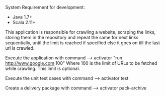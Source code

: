 System Requirement for development:
* Java 1.7+
* Scala 2.11+

This application is responsible for crawling a website, scraping the links, storing them in the repository and repeat the same for next links sequentially, until the limit is reached if specified else it goes on till the last url is crawled.

Execute the application with command --> activator "run http://www.google.com 100"
Where 100 is the limit of URLs to be fetched while crawling. This limit is optional.

Execute the unit test cases with command --> activator test

Create a delivery package with command --> activator pack-archive